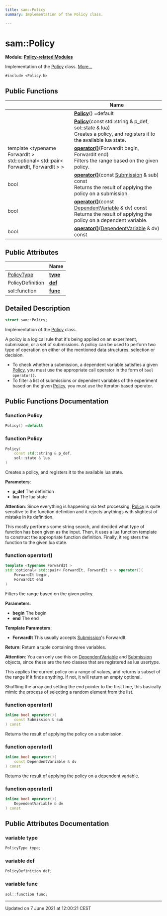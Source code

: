 ```yaml
---
title: sam::Policy
summary: Implementation of the Policy class. 

---
```


# sam::Policy

**Module:** **[Policy-related Modules](/doxygen/Modules/group___policies/)**



Implementation of the [Policy]() class.  [More...](#detailed-description)


`#include <Policy.h>`

## Public Functions

|                | Name           |
| -------------- | -------------- |
| | **[Policy](/doxygen/Classes/structsam_1_1_policy/#function-policy)**() =default |
| | **[Policy](/doxygen/Classes/structsam_1_1_policy/#function-policy)**(const std::string & p_def, sol::state & lua)<br>Creates a policy, and registers it to the available lua state.  |
| template <typename ForwardIt \> <br>std::optional< std::pair< ForwardIt, ForwardIt > > | **[operator()](/doxygen/Classes/structsam_1_1_policy/#function-operator())**(ForwardIt begin, ForwardIt end)<br>Filters the range based on the given policy.  |
| bool | **[operator()](/doxygen/Classes/structsam_1_1_policy/#function-operator())**(const [Submission](/doxygen/Classes/classsam_1_1_submission/) & sub) const<br>Returns the result of applying the policy on a submission.  |
| bool | **[operator()](/doxygen/Classes/structsam_1_1_policy/#function-operator())**(const [DependentVariable](/doxygen/Classes/classsam_1_1_dependent_variable/) & dv) const<br>Returns the result of applying the policy on a dependent variable.  |
| bool | **[operator()](/doxygen/Classes/structsam_1_1_policy/#function-operator())**([DependentVariable](/doxygen/Classes/classsam_1_1_dependent_variable/) & dv) const |

## Public Attributes

|                | Name           |
| -------------- | -------------- |
| [PolicyType](/doxygen/Modules/group___policies/#enum-policytype) | **[type](/doxygen/Classes/structsam_1_1_policy/#variable-type)**  |
| PolicyDefinition | **[def](/doxygen/Classes/structsam_1_1_policy/#variable-def)**  |
| sol::function | **[func](/doxygen/Classes/structsam_1_1_policy/#variable-func)**  |

## Detailed Description

```cpp
struct sam::Policy;
```

Implementation of the [Policy]() class. 

A policy is a logical rule that it's being applied on an experiment, submission, or a set of submissions. A policy can be used to perform two type of operation on either of the mentioned data structures, selection or decision.



* To check whether a submission, a dependent variable satisfies a given [Policy](/doxygen/Classes/structsam_1_1_policy/), you must use the appropriate call operator in the form of `bool operator()`.
* To filter a list of submissions or dependent variables of the experiment based on the given [Policy](/doxygen/Classes/structsam_1_1_policy/), you must use the iterator-based operator. 

## Public Functions Documentation

### function Policy

```cpp
Policy() =default
```


### function Policy

```cpp
Policy(
    const std::string & p_def,
    sol::state & lua
)
```

Creates a policy, and registers it to the available lua state. 

**Parameters**: 

  * **p_def** The definition 
  * **lua** The lua state 


**Attention**: Since everything is happening via text processing, [Policy](/doxygen/Classes/structsam_1_1_policy/) is quite sensitive to the function definition and it rejects anythings with slightest of mistake in its definition.

This mostly performs some string search, and decided what type of function has been given as the input. Then, it uses a lua function template to construct the appropriate function definition. Finally, it registers the function to the given lua state.


### function operator()

```cpp
template <typename ForwardIt >
std::optional< std::pair< ForwardIt, ForwardIt > > operator()(
    ForwardIt begin,
    ForwardIt end
)
```

Filters the range based on the given policy. 

**Parameters**: 

  * **begin** The begin 
  * **end** The end


**Template Parameters**: 

  * **ForwardIt** This usually accepts [Submission](/doxygen/Classes/classsam_1_1_submission/)'s ForwardIt


**Return**: Return a tuple containing three variables. 

**Attention**: You can only use this on [DependentVariable](/doxygen/Classes/classsam_1_1_dependent_variable/) and [Submission](/doxygen/Classes/classsam_1_1_submission/) objects, since these are the two classes that are registered as lua usertype.

This applies the current policy on a range of values, and returns a subset of the range if it finds anything. If not, it will return an empty optional.


Shuffling the array and setting the end pointer to the first time, this basically mimic the process of selecting a random element from the list.


### function operator()

```cpp
inline bool operator()(
    const Submission & sub
) const
```

Returns the result of applying the policy on a submission. 

### function operator()

```cpp
inline bool operator()(
    const DependentVariable & dv
) const
```

Returns the result of applying the policy on a dependent variable. 

### function operator()

```cpp
inline bool operator()(
    DependentVariable & dv
) const
```


## Public Attributes Documentation

### variable type

```cpp
PolicyType type;
```


### variable def

```cpp
PolicyDefinition def;
```


### variable func

```cpp
sol::function func;
```


-------------------------------

Updated on  7 June 2021 at 12:00:21 CEST